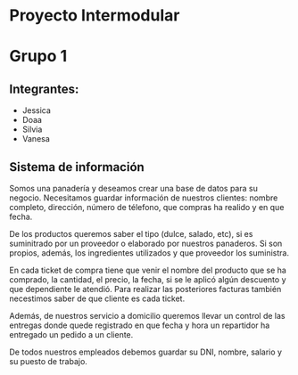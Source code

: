 # Proyecto Intermodular
# Grupo 1

## Integrantes:
* Jessica
* Doaa
* Silvia
* Vanesa

## Sistema de información

Somos una panadería y deseamos crear una base de datos para su negocio.
Necesitamos guardar información de nuestros clientes: nombre completo, dirección, número de télefono, que compras ha realido y en que fecha.  

De los productos queremos saber el tipo (dulce, salado, etc), si es suminitrado por un proveedor o elaborado por nuestros panaderos. Si son propios, además, los ingredientes utilizados y que proveedor los suministra.

En cada ticket de compra tiene que venir el nombre del producto que se ha comprado, la cantidad, el precio, la fecha, si se le aplicó algún descuento y que dependiente le atendió. Para realizar las posteriores facturas también necestimos saber de que cliente es cada ticket.

Además, de nuestros servicio a domicilio queremos llevar un control de las entregas donde quede registrado en que fecha y hora un repartidor ha entregado un pedido a un cliente.

De todos nuestros empleados debemos guardar su DNI, nombre, salario y su puesto de trabajo.
